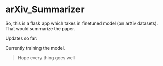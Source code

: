 # arXiv_Summarizer
So, this is a flask app which takes in finetuned model (on arXiv datasets). That would summarize the paper. 

Updates so far: 

Currently training the model. 

>Hope every thing goes well
